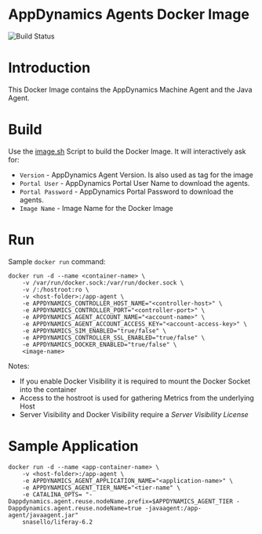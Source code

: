 AppDynamics Agents Docker Image
======
![Build Status](https://jenkins.appd.duckdns.org/buildStatus/icon?job=DOCKER_appd_agents)
# Introduction
This Docker Image contains the AppDynamics Machine Agent and the Java Agent.
# Build
Use the [image.sh] Script to build the Docker Image. It will interactively ask for:
* ```Version``` -  AppDynamics Agent Version. Is also used as tag for the image
* ```Portal User``` - AppDynamics Portal User Name to download the agents.
* ```Portal Password``` - AppDynamics Portal Password to download the agents.
* ```Image Name``` - Image Name for the Docker Image

# Run
Sample ```docker run``` command:
```
docker run -d --name <container-name> \
    -v /var/run/docker.sock:/var/run/docker.sock \
    -v /:/hostroot:ro \
    -v <host-folder>:/app-agent \
    -e APPDYNAMICS_CONTROLLER_HOST_NAME="<controller-host>" \
    -e APPDYNAMICS_CONTROLLER_PORT="<controller-port>" \
    -e APPDYNAMICS_AGENT_ACCOUNT_NAME="<account-name>" \
    -e APPDYNAMICS_AGENT_ACCOUNT_ACCESS_KEY="<account-access-key>" \
    -e APPDYNAMICS_SIM_ENABLED="true/false" \
    -e APPDYNAMICS_CONTROLLER_SSL_ENABLED="true/false" \
    -e APPDYNAMICS_DOCKER_ENABLED="true/false" \
    <image-name>
```
Notes:
* If you enable Docker Visibility it is required to mount the Docker Socket into the container
* Access to the hostroot is used for gathering Metrics from the underlying Host
* Server Visibility and Docker Visibility require a *Server Visibility License*

# Sample Application
```
docker run -d --name <app-container-name> \
    -v <host-folder>:/app-agent \
    -e APPDYNAMICS_AGENT_APPLICATION_NAME="<application-name>" \
    -e APPDYNAMICS_AGENT_TIER_NAME="<tier-name" \
    -e CATALINA_OPTS= "-Dappdynamics.agent.reuse.nodeName.prefix=$APPDYNAMICS_AGENT_TIER -Dappdynamics.agent.reuse.nodeName=true -javaagent:/app-agent/javaagent.jar"
    snasello/liferay-6.2
```


[image.sh]: /image.sh
